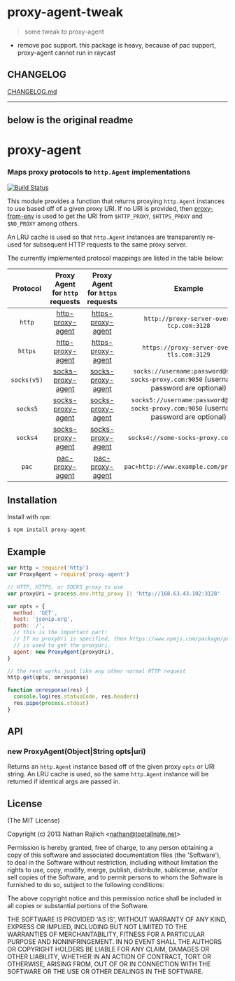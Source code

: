 # proxy-agent-tweak

> some tweak to proxy-agent

- remove pac support. this package is heavy, because of pac support, proxy-agent cannot run in raycast

## CHANGELOG

[CHANGELOG.md](CHANGELOG.md)

---

## <p>below is the original readme</p>

# proxy-agent

### Maps proxy protocols to `http.Agent` implementations

[![Build Status](https://travis-ci.org/TooTallNate/node-proxy-agent.svg?branch=master)](https://travis-ci.org/TooTallNate/node-proxy-agent)

This module provides a function that returns proxying `http.Agent` instances to
use based off of a given proxy URI. If no URI is provided, then
[proxy-from-env](https://www.npmjs.com/package/proxy-from-env) is used to get the URI
from `$HTTP_PROXY`, `$HTTPS_PROXY` and `$NO_PROXY` among others.

An LRU cache is used so that `http.Agent` instances are transparently re-used for
subsequent HTTP requests to the same proxy server.

The currently implemented protocol mappings are listed in the table below:

|  Protocol   | Proxy Agent for `http` requests | Proxy Agent for `https` requests |                                          Example                                          |
| :---------: | :-----------------------------: | :------------------------------: | :---------------------------------------------------------------------------------------: |
|   `http`    |      [http-proxy-agent][]       |      [https-proxy-agent][]       |                          `http://proxy-server-over-tcp.com:3128`                          |
|   `https`   |      [http-proxy-agent][]       |      [https-proxy-agent][]       |                         `https://proxy-server-over-tls.com:3129`                          |
| `socks(v5)` |      [socks-proxy-agent][]      |      [socks-proxy-agent][]       | `socks://username:password@some-socks-proxy.com:9050` (username & password are optional)  |
|  `socks5`   |      [socks-proxy-agent][]      |      [socks-proxy-agent][]       | `socks5://username:password@some-socks-proxy.com:9050` (username & password are optional) |
|  `socks4`   |      [socks-proxy-agent][]      |      [socks-proxy-agent][]       |                           `socks4://some-socks-proxy.com:9050`                            |
|    `pac`    |       [pac-proxy-agent][]       |       [pac-proxy-agent][]        |                          `pac+http://www.example.com/proxy.pac`                           |

## Installation

Install with `npm`:

```bash
$ npm install proxy-agent
```

## Example

```js
var http = require('http')
var ProxyAgent = require('proxy-agent')

// HTTP, HTTPS, or SOCKS proxy to use
var proxyUri = process.env.http_proxy || 'http://168.63.43.102:3128'

var opts = {
  method: 'GET',
  host: 'jsonip.org',
  path: '/',
  // this is the important part!
  // If no proxyUri is specified, then https://www.npmjs.com/package/proxy-from-env
  // is used to get the proxyUri.
  agent: new ProxyAgent(proxyUri),
}

// the rest works just like any other normal HTTP request
http.get(opts, onresponse)

function onresponse(res) {
  console.log(res.statusCode, res.headers)
  res.pipe(process.stdout)
}
```

## API

### new ProxyAgent(Object|String opts|uri)

Returns an `http.Agent` instance based off of the given proxy `opts` or URI
string. An LRU cache is used, so the same `http.Agent` instance will be
returned if identical args are passed in.

## License

(The MIT License)

Copyright (c) 2013 Nathan Rajlich &lt;nathan@tootallnate.net&gt;

Permission is hereby granted, free of charge, to any person obtaining
a copy of this software and associated documentation files (the
'Software'), to deal in the Software without restriction, including
without limitation the rights to use, copy, modify, merge, publish,
distribute, sublicense, and/or sell copies of the Software, and to
permit persons to whom the Software is furnished to do so, subject to
the following conditions:

The above copyright notice and this permission notice shall be
included in all copies or substantial portions of the Software.

THE SOFTWARE IS PROVIDED 'AS IS', WITHOUT WARRANTY OF ANY KIND,
EXPRESS OR IMPLIED, INCLUDING BUT NOT LIMITED TO THE WARRANTIES OF
MERCHANTABILITY, FITNESS FOR A PARTICULAR PURPOSE AND NONINFRINGEMENT.
IN NO EVENT SHALL THE AUTHORS OR COPYRIGHT HOLDERS BE LIABLE FOR ANY
CLAIM, DAMAGES OR OTHER LIABILITY, WHETHER IN AN ACTION OF CONTRACT,
TORT OR OTHERWISE, ARISING FROM, OUT OF OR IN CONNECTION WITH THE
SOFTWARE OR THE USE OR OTHER DEALINGS IN THE SOFTWARE.

[http-proxy-agent]: https://github.com/TooTallNate/node-http-proxy-agent
[https-proxy-agent]: https://github.com/TooTallNate/node-https-proxy-agent
[socks-proxy-agent]: https://github.com/TooTallNate/node-socks-proxy-agent
[pac-proxy-agent]: https://github.com/TooTallNate/node-pac-proxy-agent
